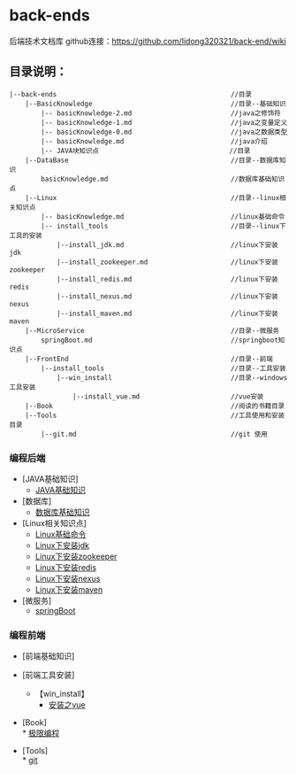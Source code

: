 # back-ends
后端技术文档库
github连接：https://github.com/lidong320321/back-end/wiki
## 目录说明：
```
|--back-ends                                            //目录
    |--BasicKnowledge                                   //目录--基础知识
        |-- basicKnowledge-2.md                         //java之修饰符
        |-- basicKnowledge-1.md                         //java之变量定义
        |-- basicKnowledge-0.md                         //java之数据类型
        |-- basicKnowledge.md                           //java介绍
        |-- JAVA块知识点                                 //目录
    |--DataBase                                         //目录--数据库知识
        basicKnowledge.md                               //数据库基础知识点
    |--Linux                                            //目录--linux相关知识点
        |-- basicKnowledge.md                           //linux基础命令
        |-- install_tools                               //目录--linux下工具的安装
            |--install_jdk.md                           //linux下安装jdk
            |--install_zookeeper.md                     //linux下安装zookeeper
            |--install_redis.md                         //linux下安装redis
            |--install_nexus.md                         //linux下安装nexus
            |--install_maven.md                         //linux下安装maven
    |--MicroService                                     //目录--微服务
        springBoot.md                                   //springboot知识点
    |--FrontEnd                                         //目录--前端
        |--install_tools                                //目录--工具安装
            |--win_install                              //目录--windows工具安装
                |--install_vue.md                       //vue安装
    |--Book                                             //阅读的书籍目录
    |--Tools                                            //工具使用和安装目录
        |--git.md                                       //git 使用
```
### 编程后端
* [JAVA基础知识]
    * [JAVA基础知识](BasicKnowledge/index.md)
* [数据库]
    * [数据库基础知识](DataBase/basicKnowledge.md)
* [Linux相关知识点]
    * [Linux基础命令](Linux/basicKnowledge.md)
    * [Linux下安装jdk](Linux/install_tools/install_jdk.md)
    * [Linux下安装zookeeper](Linux/install_tools/install_zookeeper.md)
    * [Linux下安装redis](Linux/install_tools/install_redis.md)
    * [Linux下安装nexus](Linux/install_tools/install_nexus.md)
    * [Linux下安装maven](Linux/install_tools/install_maven.md)
* [微服务]
    * [springBoot](MicroService/springBoot.md)

### 编程前端
* [前端基础知识]
* [前端工具安装]
    * 【win_install】
        * [安装之vue](FrontEnd/install_tools/win_install/install_vue.md)
* [Book]                        
        * [极限编程](Book/极限编程-拥抱变化.md)

* [Tools]                        
        * [git](Tools/git.md)


